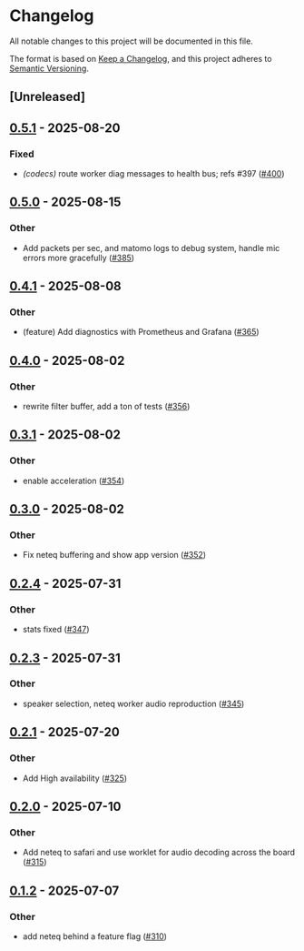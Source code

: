 # Changelog

All notable changes to this project will be documented in this file.

The format is based on [Keep a Changelog](https://keepachangelog.com/en/1.0.0/),
and this project adheres to [Semantic Versioning](https://semver.org/spec/v2.0.0.html).

## [Unreleased]

## [0.5.1](https://github.com/security-union/videocall-rs/compare/neteq-v0.5.0...neteq-v0.5.1) - 2025-08-20

### Fixed

- *(codecs)* route worker diag messages to health bus; refs #397 ([#400](https://github.com/security-union/videocall-rs/pull/400))

## [0.5.0](https://github.com/security-union/videocall-rs/compare/neteq-v0.4.1...neteq-v0.5.0) - 2025-08-15

### Other

- Add packets per sec, and matomo logs to debug system, handle mic errors more gracefully ([#385](https://github.com/security-union/videocall-rs/pull/385))

## [0.4.1](https://github.com/security-union/videocall-rs/compare/neteq-v0.4.0...neteq-v0.4.1) - 2025-08-08

### Other

- (feature) Add diagnostics with Prometheus and Grafana ([#365](https://github.com/security-union/videocall-rs/pull/365))

## [0.4.0](https://github.com/security-union/videocall-rs/compare/neteq-v0.3.1...neteq-v0.4.0) - 2025-08-02

### Other

- rewrite filter buffer, add a ton of tests  ([#356](https://github.com/security-union/videocall-rs/pull/356))

## [0.3.1](https://github.com/security-union/videocall-rs/compare/neteq-v0.3.0...neteq-v0.3.1) - 2025-08-02

### Other

- enable acceleration ([#354](https://github.com/security-union/videocall-rs/pull/354))

## [0.3.0](https://github.com/security-union/videocall-rs/compare/neteq-v0.2.4...neteq-v0.3.0) - 2025-08-02

### Other

- Fix neteq buffering and show app version ([#352](https://github.com/security-union/videocall-rs/pull/352))

## [0.2.4](https://github.com/security-union/videocall-rs/compare/neteq-v0.2.3...neteq-v0.2.4) - 2025-07-31

### Other

- stats fixed ([#347](https://github.com/security-union/videocall-rs/pull/347))

## [0.2.3](https://github.com/security-union/videocall-rs/compare/neteq-v0.2.2...neteq-v0.2.3) - 2025-07-31

### Other

- speaker selection, neteq worker audio reproduction ([#345](https://github.com/security-union/videocall-rs/pull/345))

## [0.2.1](https://github.com/security-union/videocall-rs/compare/neteq-v0.2.0...neteq-v0.2.1) - 2025-07-20

### Other

- Add High availability ([#325](https://github.com/security-union/videocall-rs/pull/325))

## [0.2.0](https://github.com/security-union/videocall-rs/compare/neteq-v0.1.2...neteq-v0.2.0) - 2025-07-10

### Other

- Add neteq to safari and use worklet for audio decoding across the board ([#315](https://github.com/security-union/videocall-rs/pull/315))

## [0.1.2](https://github.com/security-union/videocall-rs/compare/neteq-v0.1.1...neteq-v0.1.2) - 2025-07-07

### Other

- add neteq behind a feature flag ([#310](https://github.com/security-union/videocall-rs/pull/310))
